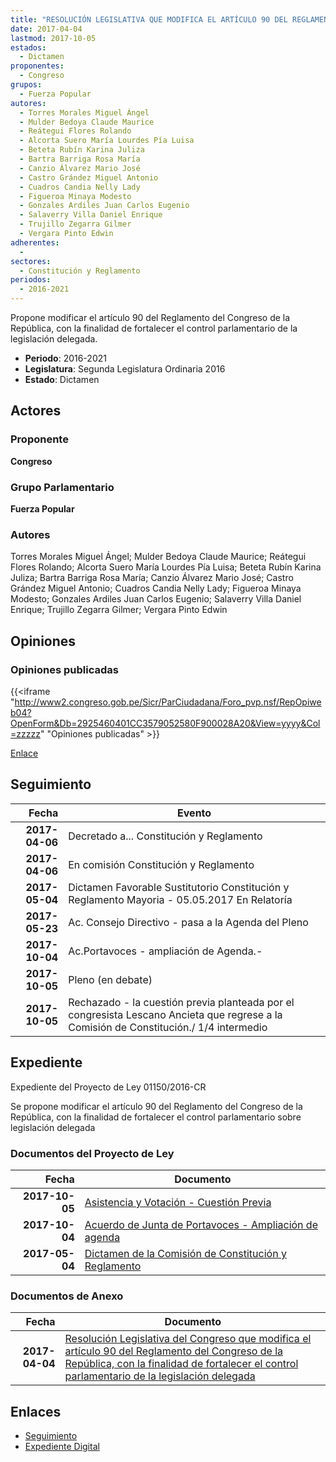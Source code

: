```yaml
---
title: "RESOLUCIÓN LEGISLATIVA QUE MODIFICA EL ARTÍCULO 90 DEL REGLAMENTO DEL CONGRESO DE LA REPÚBLICA, CON LA FINALIDAD DE FORTALECER EL CONTROL PARLAMENTARIO DE LA LEGISLACIÓN DELEGADA"
date: 2017-04-04
lastmod: 2017-10-05
estados: 
  - Dictamen
proponentes: 
  - Congreso
grupos: 
  - Fuerza Popular
autores: 
  - Torres Morales Miguel Ángel
  - Mulder Bedoya Claude Maurice
  - Reátegui Flores Rolando
  - Alcorta Suero María Lourdes Pía Luisa
  - Beteta Rubín Karina Juliza
  - Bartra Barriga Rosa María
  - Canzio Álvarez Mario José
  - Castro Grández Miguel Antonio
  - Cuadros Candia Nelly Lady
  - Figueroa Minaya Modesto
  - Gonzales Ardiles Juan Carlos Eugenio
  - Salaverry Villa Daniel Enrique
  - Trujillo Zegarra Gilmer
  - Vergara Pinto Edwin
adherentes: 
  - 
sectores: 
  - Constitución y Reglamento
periodos: 
  - 2016-2021
---
```


Propone modificar el artículo 90 del Reglamento del Congreso de la República, con la finalidad de fortalecer el control parlamentario de la legislación delegada.

- **Periodo**: 2016-2021
- **Legislatura**: Segunda Legislatura Ordinaria 2016
- **Estado**: Dictamen

## Actores

### Proponente

**Congreso**

### Grupo Parlamentario

**Fuerza Popular**

### Autores

Torres Morales Miguel Ángel; Mulder Bedoya Claude Maurice; Reátegui Flores Rolando; Alcorta Suero María Lourdes Pía Luisa; Beteta Rubín Karina Juliza; Bartra Barriga Rosa María; Canzio Álvarez Mario José; Castro Grández Miguel Antonio; Cuadros Candia Nelly Lady; Figueroa Minaya Modesto; Gonzales Ardiles Juan Carlos Eugenio; Salaverry Villa Daniel Enrique; Trujillo Zegarra Gilmer; Vergara Pinto Edwin


## Opiniones

### Opiniones publicadas

{{<iframe "http://www2.congreso.gob.pe/Sicr/ParCiudadana/Foro_pvp.nsf/RepOpiweb04?OpenForm&Db=2925460401CC3579052580F900028A20&View=yyyy&Col=zzzzz" "Opiniones publicadas" >}}

[Enlace](http://www2.congreso.gob.pe/Sicr/ParCiudadana/Foro_pvp.nsf/RepOpiweb04?OpenForm&Db=2925460401CC3579052580F900028A20&View=yyyy&Col=zzzzz)

## Seguimiento

| Fecha | Evento |
|------:|--------|
| **2017-04-06** | Decretado a... Constitución y Reglamento|
| **2017-04-06** | En comisión Constitución y Reglamento|
| **2017-05-04** | Dictamen Favorable Sustitutorio Constitución y Reglamento Mayoria - 05.05.2017 En Relatoría|
| **2017-05-23** | Ac. Consejo Directivo - pasa a la Agenda del Pleno|
| **2017-10-04** | Ac.Portavoces - ampliación de Agenda.-|
| **2017-10-05** | Pleno (en debate)|
| **2017-10-05** | Rechazado - la cuestión previa planteada por el congresista Lescano Ancieta que regrese a la Comisión de Constitución./ 1/4 intermedio|


## Expediente

Expediente del Proyecto de Ley 01150/2016-CR

Se propone modificar el artículo 90 del Reglamento del Congreso de la República, con la finalidad de fortalecer el control parlamentario sobre legislación delegada


### Documentos del Proyecto de Ley

| Fecha | Documento |
|------:|--------|
| **2017-10-05** | [Asistencia y Votación - Cuestión Previa](http://www.leyes.congreso.gob.pe/Documentos/2016_2021/Asistencia_y_Votacion/Proyectos_de_Ley/AVCP0115020171005.pdf) |
| **2017-10-04** | [Acuerdo de Junta de Portavoces - Ampliación de agenda](http://www.leyes.congreso.gob.pe/Documentos/2016_2021/Acuerdos/Junta_Portavoces/AJP0115020171004.pdf) |
| **2017-05-04** | [Dictamen de la Comisión de Constitución y Reglamento](http://www.leyes.congreso.gob.pe/Documentos/2016_2021/Dictamenes/Proyectos_de_Ley/01150DC04MAY20170504.pdf) |

### Documentos de Anexo

| Fecha | Documento |
|------:|--------|
| **2017-04-04** | [Resolución Legislativa del Congreso que modifica el artículo 90 del Reglamento del Congreso de la República, con la finalidad de fortalecer el control parlamentario de la legislación delegada](http://www.leyes.congreso.gob.pe/Documentos/2016_2021/Proyectos_de_Ley_y_de_Resoluciones_Legislativas/PL0115020170404..pdf) |

## Enlaces 

- [Seguimiento](http://www2.congreso.gob.pe/Sicr/TraDocEstProc/CLProLey2016.nsf/f7fff46988ca05b1052578e100829cc7/67bc8161884c65ff052580f80082a1b2?OpenDocument)
- [Expediente Digital](http://www2.congreso.gob.pe/Sicr/TraDocEstProc/CLProLey2016.nsf/f7fff46988ca05b1052578e100829cc7/67bc8161884c65ff052580f80082a1b2?OpenDocument&Click=05257FB7005EB655.eb71d0cf91d8294e05256cdf006b5706/$Body/0.1C6C)
